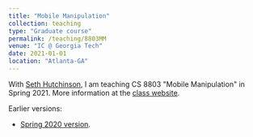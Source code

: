 ```yaml
---
title: "Mobile Manipulation"
collection: teaching
type: "Graduate course"
permalink: /teaching/8803MM
venue: "IC @ Georgia Tech"
date: 2021-01-01
location: "Atlanta-GA"
---
```


With [Seth Hutchinson](https://www.cc.gatech.edu/~seth/), I am teaching CS 8803 "Mobile Manipulation" in Spring 2021. More information at the [class website](https://dellaert.github.io/21S-8803MM/).

Earlier versions:

- [Spring 2020 version](https://dellaert.github.io/20S-8803MM/).
